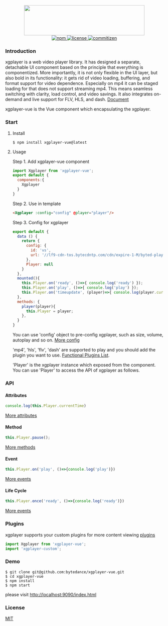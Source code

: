 <div align="center">
    <img src="https://raw.githubusercontent.com/bytedance/xgplayer/master/xgplayer.png" width="384" height="96">
</div>
<div align="center">
    <a href="https://www.npmjs.com/package/xgplayer-vue" target="_blank">
        <img src="https://img.shields.io/npm/v/xgplayer-vue.svg" alt="npm">
    </a>
    <a href="https://www.npmjs.com/package/xgplayer-vue" target="_blank">
        <img src="https://img.shields.io/npm/l/xgplayer-vue.svg" alt="license">
    </a>
    <a href="http://commitizen.github.io/cz-cli/">
        <img src="https://img.shields.io/badge/commitizen-friendly-brightgreen.svg" alt="commitizen">
    </a>
</div>

### Introduction

xgplayer is a web video player library. It has designed a separate, detachable UI component based on the principle that everything is componentized. More importantly, it is not only flexible in the UI layer, but also bold in its functionality: it gets rid of video loading, buffering, and format support for video dependence. Especially on mp4
it can be staged loading for that does not support streaming mp4. This means seamless switching with clarity, load control, and video savings. It also integrates on-demand and live support for FLV, HLS, and dash. [Document](http://h5player.bytedance.com/en/)

xgplayer-vue is the Vue component which encapsulating the xgplayer.

### Start

1. Install

    ```
    $ npm install xgplayer-vue@latest
    ```

2. Usage

    Step 1. Add xgplayer-vue component
    ```js
    import Xgplayer from 'xgplayer-vue';
    export default {
      components:{
        Xgplayer
      }
    }
    ```

    Step 2. Use in template
    ```html
    <Xgplayer :config="config" @player="player"/>
    ```

    Step 3. Config for xgplayer
    ```js
    export default {
      data () {
        return {
          config: {
            id: 'vs',
            url: '//lf9-cdn-tos.bytecdntp.com/cdn/expire-1-M/byted-player-videos/1.0.0/xgplayer-demo.mp4'
          },
          Player: null
        }
      },
      mounted(){
        this.Player.on('ready', ()=>{ console.log('ready') });
        this.Player.on('play', ()=>{ console.log('play') });
        this.Player.on('timeupdate', (player)=>{ console.log(player.currentTime) });
      },
      methods: {
        player(player){
          this.Player = player;
        },
      }
    }
    ```
    You can use 'config' object to pre-config xgplayer, such as size, volume, autoplay and so on. [More config](http://h5player.bytedance.com/en/config/)

    'mp4', 'hls', 'flv', 'dash' are supported to play and you should add the plugin you want to use. [Functional Plugins List](http://h5player.bytedance.com/en/plugins/#functional-plugins-list).

    'Player' is the xgplayer instance which exposed from the component. You can use 'Player' to access the API of xgplayer as follows.


### API

#### Attributes

```js
console.log(this.Player.currentTime)
```
[More attributes](http://h5player.bytedance.com/en/api/#attributes)

#### Method

```js
this.Player.pause();
```
[More methods](http://h5player.bytedance.com/en/api/#method)

#### Event

```js
this.Player.on('play', ()=>{console.log('play')})
```
[More events](http://h5player.bytedance.com/en/api/#event)

#### Life Cycle

```js
this.Player.once('ready', ()=>{console.log('ready')})
```
[More events](http://h5player.bytedance.com/en/api/#life-cycle)


### Plugins

xgplayer supports your custom plugins for more content viewing [plugins](http://h5player.bytedance.com/en/plugins/)

```js
import Xgplayer from 'xgplayer-vue';
import 'xgplayer-custom';
```

### Demo

```
$ git clone git@github.com:bytedance/xgplayer-vue.git
$ cd xgplayer-vue
$ npm install
$ npm start
```

please visit [http://localhost:9090/index.html](http://localhost:9090/index.html)


### License

[MIT](http://opensource.org/licenses/MIT)

